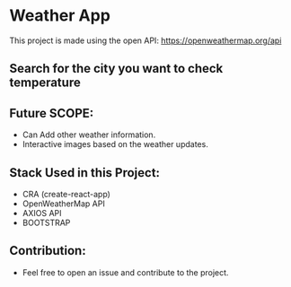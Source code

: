 # Weather App 

This project is made using the open API: https://openweathermap.org/api

## Search for the city you want to check temperature

## Future SCOPE:

* Can Add other weather information.
* Interactive images based on the weather updates.

## Stack Used in this Project:
* CRA (create-react-app)
* OpenWeatherMap API
* AXIOS API
* BOOTSTRAP 

## Contribution:

* Feel free to open an issue and contribute to the project.
